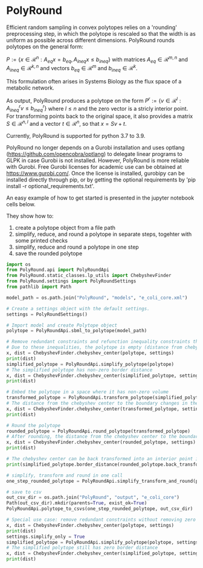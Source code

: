 # PolyRound

Efficient random sampling in convex polytopes relies on a 'rounding' preprocessing step, in which the polytope is rescaled so that the width is as uniform as possible across different dimensions.
PolyRound rounds polytopes on the general form:

$`P:=\{x \in \mathcal{R}^n: A_{eq} x = b_{eq}, A_{ineq} x \leq b_{ineq}\}`$ with matrices $`A_{eq} \in \mathcal{R}^{m,n}`$ and $`A_{ineq} \in \mathcal{R}^{k,n}`$ and vectors $`b_{eq} \in \mathcal{R}^{m}`$ and $`b_{ineq} \in \mathcal{R}^{k}`$.

This formulation often arises in Systems Biology as the flux space of a metabolic network.

As output, PolyRound produces a polytope on the form $`P^{r}:=\{v \in \mathcal{R}^l: A^{r}_{ineq}v \leq b^{r}_{ineq}\}`$ where $`l \leq n`$ and the zero vector is a stricly interior point. For transforming points back to the original space, it also provides a matrix $`S \in \mathcal{R}^{n,l}`$ and a vector $`t \in \mathcal{R}^{n}`$, so that $`x=Sv + t`$.

Currently, PolyRound is supported for python 3.7 to 3.9.

PolyRound no longer depends on a Gurobi installation and uses optlang (https://github.com/opencobra/optlang) to delegate linear programs to GLPK in case Gurobi is not installed. However, PolyRound is more reliable with Gurobi. Free Gurobi licenses for academic use can be obtained at https://www.gurobi.com/. Once the license is installed, gurobipy can be installed directly through pip, or by getting the optional requirements by 'pip install -r optional_requirements.txt'.

An easy example of how to get started is presented in the jupyter notebook cells below.


They show how to: <br>
1) create a polytope object from a file path <br>
2) simplify, reduce, and round a polytope in separate steps, togehter with some printed checks <br>
3) simplify, reduce and round a polytope in one step <br>
4) save the rounded polytope

``` python
import os
from PolyRound.api import PolyRoundApi
from PolyRound.static_classes.lp_utils import ChebyshevFinder
from PolyRound.settings import PolyRoundSettings
from pathlib import Path

model_path = os.path.join("PolyRound", "models", "e_coli_core.xml")
```

``` python
# Create a settings object with the default settings.
settings = PolyRoundSettings()
```

``` python
# Import model and create Polytope object
polytope = PolyRoundApi.sbml_to_polytope(model_path)
```

``` python
# Remove redundant constraints and refunction inequality constraints that are de-facto equalities.
# Due to these inequalities, the polytope is empty (distance from chebyshev center to boundary is zero)
x, dist = ChebyshevFinder.chebyshev_center(polytope, settings)
print(dist)
simplified_polytope = PolyRoundApi.simplify_polytope(polytope)
# The simplified polytope has non-zero border distance
x, dist = ChebyshevFinder.chebyshev_center(simplified_polytope, settings)
print(dist)
```

``` python
# Embed the polytope in a space where it has non-zero volume
transformed_polytope = PolyRoundApi.transform_polytope(simplified_polytope)
# The distance from the chebyshev center to the boundary changes in the new coordinate system
x, dist = ChebyshevFinder.chebyshev_center(transformed_polytope, settings)
print(dist)
```

``` python
# Round the polytope
rounded_polytope = PolyRoundApi.round_polytope(transformed_polytope)
# After rounding, the distance from the chebyshev center to the boundary is set to be close to 1
x, dist = ChebyshevFinder.chebyshev_center(rounded_polytope, settings)
print(dist)

# The chebyshev center can be back transformed into an interior point in the simplified space.
print(simplified_polytope.border_distance(rounded_polytope.back_transform(x)))
```

``` python
# simplify, transform and round in one call
one_step_rounded_polytope = PolyRoundApi.simplify_transform_and_round(polytope)
```

``` python
# save to csv
out_csv_dir = os.path.join("PolyRound", "output", "e_coli_core")
Path(out_csv_dir).mkdir(parents=True, exist_ok=True)
PolyRoundApi.polytope_to_csvs(one_step_rounded_polytope, out_csv_dir)
```

``` python
# Special use case: remove redundant constraints without removing zero facettes. This will leave th polytope with its original border distance.
x, dist = ChebyshevFinder.chebyshev_center(polytope, settings)
print(dist)
settings.simplify_only = True
simplified_polytope = PolyRoundApi.simplify_polytope(polytope, settings=settings)
# The simplified polytope still has zero border distance
x, dist = ChebyshevFinder.chebyshev_center(simplified_polytope, settings)
print(dist)
```
